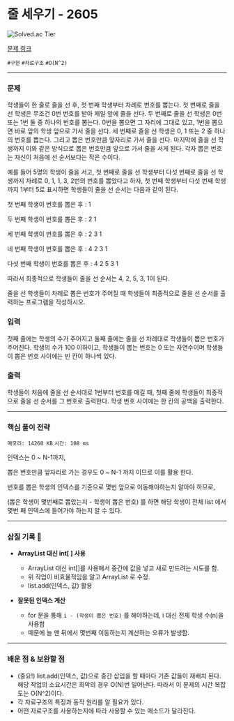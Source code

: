 # 줄 세우기 - 2605

![Solved.ac
Tier](https://img.shields.io/badge/solved.ac-Bronze%20II-AD5600?style=for-the-badge&logo=solved.ac)

[문제 링크](https://www.acmicpc.net/problem/2605)

`#구현` `#자료구조` `#O(N^2)`

---

### 문제

학생들이 한 줄로 줄을 선 후, 첫 번째 학생부터 차례로 번호를 뽑는다. 첫 번째로 줄을 선 학생은 무조건 0번 번호를 받아 제일 앞에 줄을 선다. 두 번째로 줄을 선 학생은 0번 또는 1번 둘 중 하나의 번호를 뽑는다. 0번을 뽑으면 그 자리에 그대로 있고, 1번을 뽑으면 바로 앞의 학생 앞으로 가서 줄을 선다. 세 번째로 줄을 선 학생은 0, 1 또는 2 중 하나의 번호를 뽑는다. 그리고 뽑은 번호만큼 앞자리로 가서 줄을 선다. 마지막에 줄을 선 학생까지 이와 같은 방식으로 뽑은 번호만큼 앞으로 가서 줄을 서게 된다. 각자 뽑은 번호는 자신이 처음에 선 순서보다는 작은 수이다.

예를 들어 5명의 학생이 줄을 서고, 첫 번째로 줄을 선 학생부터 다섯 번째로 줄을 선 학생까지 차례로 0, 1, 1, 3, 2번의 번호를 뽑았다고 하자, 첫 번째 학생부터 다섯 번째 학생까지 1부터 5로 표시하면 학생들이 줄을 선 순서는 다음과 같이 된다.

첫 번째 학생이 번호를 뽑은 후 : 1

두 번째 학생이 번호를 뽑은 후 : 2 1

세 번째 학생이 번호를 뽑은 후 : 2 3 1

네 번째 학생이 번호를 뽑은 후 : 4 2 3 1

다섯 번째 학생이 번호를 뽑은 후 : 4 2 5 3 1

따라서 최종적으로 학생들이 줄을 선 순서는 4, 2, 5, 3, 1이 된다.

줄을 선 학생들이 차례로 뽑은 번호가 주어질 때 학생들이 최종적으로 줄을 선 순서를 출력하는 프로그램을 작성하시오.

### 입력
첫째 줄에는 학생의 수가 주어지고 둘째 줄에는 줄을 선 차례대로 학생들이 뽑은 번호가 주어진다. 학생의 수가 100 이하이고, 학생들이 뽑는 번호는 0 또는 자연수이며 학생들이 뽑은 번호 사이에는 빈 칸이 하나씩 있다.

### 출력
학생들이 처음에 줄을 선 순서대로 1번부터 번호를 매길 때, 첫째 줄에 학생들이 최종적으로 줄을 선 순서를 그 번호로 출력한다. 학생 번호 사이에는 한 칸의 공백을 출력한다.

<hr>

### 핵심 풀이 전략

`메모리: 14260 KB`
`시간: 108 ms`

인덱스는 0 ~ N-1까지,

뽑은 번호만큼 앞자리로 가는 경우도 0 ~ N-1 까지 이므로 이를 활용 한다.

번호를 뽑은 학생의 인덱스를 기준으로 몇번 앞으로 이동해야하는지 알아야 하므로,

(뽑은 학생이 몇번째로 뽑았는지 - 학생이 뽑은 번호) 를 하면 해당 학생이 전체 list 에서 몇번 째 인덱스에 들어가야 하는지 알 수 있다.


---

### 삽질 기록 🧠

- **ArrayList 대신 int[ ] 사용**
    - ArrayList 대신 int[]를 사용해서 중간에 값을 넣고 새로 만드려는 시도를 함.
    - 위 작업이 비효율적임을 알고 ArrayList 로 수정. 
    - list.add(인덱스, 값) 활용

- **잘못된 인덱스 계산**
  - for 문을 통해 `i - (학생이 뽑은 번호)` 를 해야하는데, i 대신 전체 학생 수(n)을 사용함
  - 때문에 늘 맨 뒤에서 몇번째 이동하는지 계산하는 오류가 발생함.
---

### 배운 점 & 보완할 점
- (중요!) list.add(인덱스, 값)으로 중간 삽입을 할 때마다 기존 값들이 재배치 된다. 해당 작업의 소요시간은 최악의 경우 O(N)번 일어난다. 따라서 이 문제의 시간 복잡도는 O(N^2)이다.
- 각 자료구조의 특징과 동작 원리를 알 필요가 있다.
- 어떤 자료구조를 사용하는지에 따라 사용할 수 있는 메소드가 달라진다.